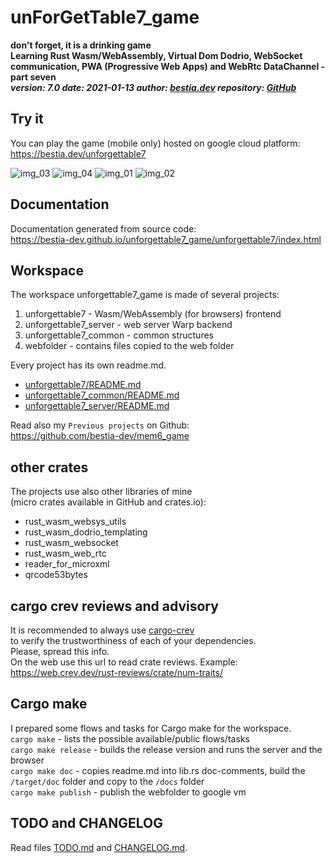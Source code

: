 # unForGetTable7_game

**don't forget, it is a drinking game**  
**Learning Rust Wasm/WebAssembly, Virtual Dom Dodrio, WebSocket communication, PWA (Progressive Web Apps) and WebRtc DataChannel - part seven**  
***version: 7.0  date: 2021-01-13 author: [bestia.dev](https://bestia.dev) repository: [GitHub](https://github.com/bestia-dev/unForGetTable7_game)***  

## Try it

You can play the game (mobile only) hosted on google cloud platform:  
<https://bestia.dev/unforgettable7>  

![img_03](https://github.com/bestia-dev/unforgettable7_game/raw/main/webfolder/unforgettable7/images/sample_03.jpg)
![img_04](https://github.com/bestia-dev/unforgettable7_game/raw/main/webfolder/unforgettable7/images/sample_04.jpg)
![img_01](https://github.com/bestia-dev/unforgettable7_game/raw/main/webfolder/unforgettable7/images/sample_01.jpg)
![img_02](https://github.com/bestia-dev/unforgettable7_game/raw/main/webfolder/unforgettable7/images/sample_02.jpg)

## Documentation

Documentation generated from source code:  
<https://bestia-dev.github.io/unforgettable7_game/unforgettable7/index.html>  

## Workspace

The workspace unforgettable7_game is made of several projects:  

1. unforgettable7 - Wasm/WebAssembly (for browsers) frontend  
2. unforgettable7_server - web server Warp backend  
3. unforgettable7_common - common structures  
4. webfolder - contains files copied to the web folder

Every project has its own readme.md.  

- [unforgettable7/README.md](
https://github.com/bestia-dev/unforgettable7_game/blob/main/unforgettable7/README.md)  
- [unforgettable7_common/README.md](https://github.com/bestia-dev/unforgettable7_game/blob/main/unforgettable7_common/README.md)  
- [unforgettable7_server/README.md](https://github.com/bestia-dev/unforgettable7_game/blob/main/unforgettable7_server/README.md)  
  
Read also my `Previous projects` on Github:  
<https://github.com/bestia-dev/mem6_game>  

## other crates

The projects use also other libraries of mine  
(micro crates available in GitHub and crates.io):

- rust_wasm_websys_utils
- rust_wasm_dodrio_templating
- rust_wasm_websocket
- rust_wasm_web_rtc
- reader_for_microxml
- qrcode53bytes

## cargo crev reviews and advisory

It is recommended to always use [cargo-crev](https://github.com/crev-dev/cargo-crev)  
to verify the trustworthiness of each of your dependencies.  
Please, spread this info.  
On the web use this url to read crate reviews. Example:  
<https://web.crev.dev/rust-reviews/crate/num-traits/>  

## Cargo make

I prepared some flows and tasks for Cargo make for the workspace.  
`cargo make` - lists the possible available/public flows/tasks  
`cargo make release` - builds the release version and runs the server and the browser  
`cargo make doc` - copies readme.md into lib.rs doc-comments, build the `/target/doc` folder and copy to the `/docs` folder  
`cargo make publish` - publish the webfolder to google vm  

## TODO and CHANGELOG

Read files [TODO.md](https://github.com/bestia-dev/unforgettable7_game/blob/main/TODO.md) and [CHANGELOG.md](https://github.com/bestia-dev/unforgettable7_game/blob/main/CHANGELOG.md).  
